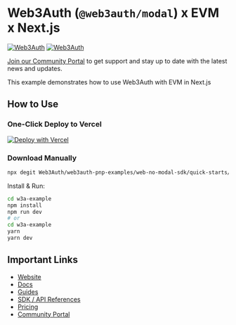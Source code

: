 # Web3Auth (`@web3auth/modal`) x EVM x Next.js

[![Web3Auth](https://img.shields.io/badge/Web3Auth-SDK-blue)](https://web3auth.io/docs/sdk/pnp/web/modal)
[![Web3Auth](https://img.shields.io/badge/Web3Auth-Community-cyan)](https://community.web3auth.io)

[Join our Community Portal](https://community.web3auth.io/) to get support and stay up to date with the latest news and updates.

This example demonstrates how to use Web3Auth with EVM in Next.js

## How to Use

### One-Click Deploy to Vercel

[![Deploy with Vercel](https://vercel.com/button)](https://vercel.com/new/clone?repository-url=https%3A%2F%2Fgithub.com%2FWeb3Auth%2Fweb3auth-pnp-examples%2Ftree%2Fmain%2Fweb-modal-sdk%2Fquick-starts%2Fnextjs-modal-quick-start&project-name=w3a-nextjs-modal&repository-name=w3a-nextjs-modal)

### Download Manually

```bash
npx degit Web3Auth/web3auth-pnp-examples/web-no-modal-sdk/quick-starts/nextjs-no-modal-quick-start w3a-example
```

Install & Run:

```bash
cd w3a-example
npm install
npm run dev
# or
cd w3a-example
yarn
yarn dev
```

## Important Links

- [Website](https://web3auth.io)
- [Docs](https://web3auth.io/docs)
- [Guides](https://web3auth.io/docs/content-hub?type=guides)
- [SDK / API References](https://web3auth.io/docs/sdk)
- [Pricing](https://web3auth.io/pricing.html)
- [Community Portal](https://community.web3auth.io)
